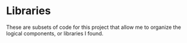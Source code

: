 # Libraries

These are subsets of code for this project that allow me to organize the logical components, or libraries I found.
